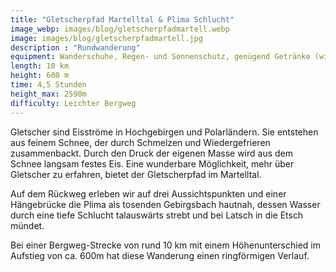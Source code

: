 ```yaml
---
title: "Gletscherpfad Martelltal & Plima Schlucht"
image_webp: images/blog/gletscherpfadmartell.webp
image: images/blog/gletscherpfadmartell.jpg
description : "Rundwanderung"
equipment: Wanderschuhe, Regen- und Sonnenschutz, genügend Getränke (wir werden in der Martellerhütte einkehren)
length: 10 km
height: 600 m
time: 4,5 Stunden
height_max: 2590m
difficulty: Leichter Bergweg
---
```


Gletscher sind Eisströme in Hochgebirgen und Polarländern. Sie entstehen aus
feinem Schnee, der durch Schmelzen und Wiedergefrieren zusammenbackt. Durch
den Druck der eigenen Masse wird aus dem Schnee langsam festes Eis.  Eine
wunderbare Möglichkeit, mehr über Gletscher zu erfahren, bietet der
Gletscherpfad im Martelltal.

Auf dem Rückweg erleben wir auf drei Aussichtspunkten und einer Hängebrücke die
Plima als tosenden Gebirgsbach hautnah, dessen Wasser durch eine tiefe Schlucht
talauswärts strebt und bei Latsch in die Etsch mündet. 

Bei einer Bergweg-Strecke von rund 10 km mit einem Höhenunterschied im Aufstieg
von ca. 600m hat diese Wanderung einen ringförmigen Verlauf. 
